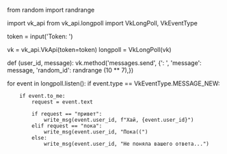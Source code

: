from random import randrange

import vk_api
from vk_api.longpoll import VkLongPoll, VkEventType

token = input('Token: ')

vk = vk_api.VkApi(token=token)
longpoll = VkLongPoll(vk)


def  (user_id, message):
    vk.method('messages.send', {': ', 'message': message, 'random_id': randrange (10 ** 7),})


for event in longpoll.listen():
    if event.type == VkEventType.MESSAGE_NEW:

        if event.to_me:
            request = event.text

            if request == "привет":
                write_msg(event.user_id, f"Хай, {event.user_id}")
            elif request == "пока":
                write_msg(event.user_id, "Пока((")
            else:
                write_msg(event.user_id, "Не поняла вашего ответа...")
